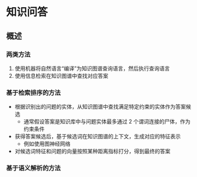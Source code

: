 # 知识问答

## 概述

### 两类方法

1. 使用机器将自然语言“编译”为知识图谱查询语言，然后执行查询语言
2. 使用信息检索在知识图谱中查找对应答案

### 基于检索排序的方法

- 根据识别出的问题的实体，从知识图谱中查找满足特定约束的实体作为答案候选
  - 通常假设答案是知识库中与问题实体最多通过 2 个谓词连接的尸体，作为约束条件
- 获得答案候选后，基于候选词在知识图谱的上下文，生成对应的特征表示
  - 例如使用图神经网络
- 对候选词特征和问题的向量按照某种距离指标打分，得到最终的答案

### 基于语义解析的方法
